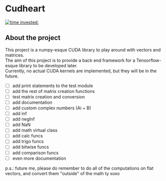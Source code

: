 # Cudheart

[![time invested:](https://wakatime.com/badge/user/8b4f0bdc-5133-4fba-98d4-d75498fa71f2/project/eccaf13a-dd3b-426e-b047-82a0bd7cc1eb.svg)](https://wakatime.com/badge/user/8b4f0bdc-5133-4fba-98d4-d75498fa71f2/project/eccaf13a-dd3b-426e-b047-82a0bd7cc1eb)

## About the project
This project is a numpy-esque CUDA library to play around with vectors and matrices. 
<br>
The aim of this project is to provide a back end framework for a Tensorflow-esque library to be developed later.
<br>
Currently, no actual CUDA kernels are implemented, but they will be in the future.


- [ ] add print statements to the test module
- [ ] add the rest of matrix creation functions
- [ ] test matrix creation and conversion
- [ ] add documentation
- [ ] add custom complex numbers (Ai + B)
- [ ] add inf
- [ ] add negInf
- [ ] add NaN
- [ ] add math virtual class
- [ ] add calc funcs
- [ ] add trigo funcs
- [ ] add bitwise funcs
- [ ] add comparison funcs
- [ ] even more documentation

p.s.: future me, please do remember to do all of the computations on flat vectors, and convert them "outside" of the math ty xoxo